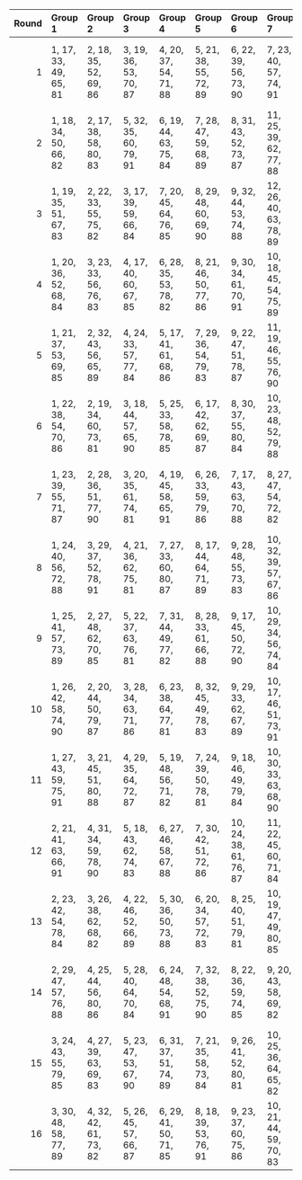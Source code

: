 |   Round | Group 1               | Group 2               | Group 3               | Group 4               | Group 5               | Group 6                | Group 7                | Group 8                | Group 9                | Group 10               | Group 11               | Group 12          | Group 13           | Group 14           | Group 15           | Group 16           |
|--------:|:----------------------|:----------------------|:----------------------|:----------------------|:----------------------|:-----------------------|:-----------------------|:-----------------------|:-----------------------|:-----------------------|:-----------------------|:------------------|:-------------------|:-------------------|:-------------------|:-------------------|
|       1 | 1, 17, 33, 49, 65, 81 | 2, 18, 35, 52, 69, 86 | 3, 19, 36, 53, 70, 87 | 4, 20, 37, 54, 71, 88 | 5, 21, 38, 55, 72, 89 | 6, 22, 39, 56, 73, 90  | 7, 23, 40, 57, 74, 91  | 13, 29, 46, 63, 80, 82 | 14, 30, 47, 64, 66, 83 | 15, 31, 48, 50, 67, 84 | 16, 32, 34, 51, 68, 85 | 8, 24, 41, 58, 75 | 9, 25, 42, 59, 76  | 10, 26, 43, 60, 77 | 11, 27, 44, 61, 78 | 12, 28, 45, 62, 79 |
|       2 | 1, 18, 34, 50, 66, 82 | 2, 17, 38, 58, 80, 83 | 5, 32, 35, 60, 79, 91 | 6, 19, 44, 63, 75, 84 | 7, 28, 47, 59, 68, 89 | 8, 31, 43, 52, 73, 87  | 11, 25, 39, 62, 77, 88 | 12, 23, 46, 61, 72, 85 | 13, 30, 45, 56, 69, 81 | 14, 29, 40, 53, 65, 86 | 15, 24, 37, 49, 70, 90 | 3, 22, 42, 64, 67 | 4, 26, 48, 51, 76  | 9, 27, 36, 57, 71  | 10, 20, 41, 55, 78 | 16, 21, 33, 54, 74 |
|       3 | 1, 19, 35, 51, 67, 83 | 2, 22, 33, 55, 75, 82 | 3, 17, 39, 59, 66, 84 | 7, 20, 45, 64, 76, 85 | 8, 29, 48, 60, 69, 90 | 9, 32, 44, 53, 74, 88  | 12, 26, 40, 63, 78, 89 | 13, 24, 47, 62, 73, 86 | 14, 31, 46, 57, 70, 81 | 15, 30, 41, 54, 65, 87 | 16, 25, 38, 49, 71, 91 | 4, 23, 43, 50, 68 | 5, 27, 34, 52, 77  | 6, 18, 36, 61, 80  | 10, 28, 37, 58, 72 | 11, 21, 42, 56, 79 |
|       4 | 1, 20, 36, 52, 68, 84 | 3, 23, 33, 56, 76, 83 | 4, 17, 40, 60, 67, 85 | 6, 28, 35, 53, 78, 82 | 8, 21, 46, 50, 77, 86 | 9, 30, 34, 61, 70, 91  | 10, 18, 45, 54, 75, 89 | 13, 27, 41, 64, 79, 90 | 14, 25, 48, 63, 74, 87 | 15, 32, 47, 58, 71, 81 | 16, 31, 42, 55, 65, 88 | 2, 26, 39, 49, 72 | 5, 24, 44, 51, 69  | 7, 19, 37, 62, 66  | 11, 29, 38, 59, 73 | 12, 22, 43, 57, 80 |
|       5 | 1, 21, 37, 53, 69, 85 | 2, 32, 43, 56, 65, 89 | 4, 24, 33, 57, 77, 84 | 5, 17, 41, 61, 68, 86 | 7, 29, 36, 54, 79, 83 | 9, 22, 47, 51, 78, 87  | 11, 19, 46, 55, 76, 90 | 12, 30, 39, 60, 74, 82 | 14, 28, 42, 50, 80, 91 | 15, 26, 34, 64, 75, 88 | 16, 18, 48, 59, 72, 81 | 3, 27, 40, 49, 73 | 6, 25, 45, 52, 70  | 8, 20, 38, 63, 67  | 10, 31, 35, 62, 71 | 13, 23, 44, 58, 66 |
|       6 | 1, 22, 38, 54, 70, 86 | 2, 19, 34, 60, 73, 81 | 3, 18, 44, 57, 65, 90 | 5, 25, 33, 58, 78, 85 | 6, 17, 42, 62, 69, 87 | 8, 30, 37, 55, 80, 84  | 10, 23, 48, 52, 79, 88 | 12, 20, 47, 56, 77, 91 | 13, 31, 40, 61, 75, 83 | 14, 24, 45, 59, 67, 82 | 16, 27, 35, 50, 76, 89 | 4, 28, 41, 49, 74 | 7, 26, 46, 53, 71  | 9, 21, 39, 64, 68  | 11, 32, 36, 63, 72 | 15, 29, 43, 51, 66 |
|       7 | 1, 23, 39, 55, 71, 87 | 2, 28, 36, 51, 77, 90 | 3, 20, 35, 61, 74, 81 | 4, 19, 45, 58, 65, 91 | 6, 26, 33, 59, 79, 86 | 7, 17, 43, 63, 70, 88  | 8, 27, 47, 54, 72, 82  | 9, 31, 38, 56, 66, 85  | 11, 24, 34, 53, 80, 89 | 14, 32, 41, 62, 76, 84 | 15, 25, 46, 60, 68, 83 | 5, 29, 42, 49, 75 | 10, 22, 40, 50, 69 | 12, 18, 37, 64, 73 | 13, 21, 48, 57, 78 | 16, 30, 44, 52, 67 |
|       8 | 1, 24, 40, 56, 72, 88 | 3, 29, 37, 52, 78, 91 | 4, 21, 36, 62, 75, 81 | 7, 27, 33, 60, 80, 87 | 8, 17, 44, 64, 71, 89 | 9, 28, 48, 55, 73, 83  | 10, 32, 39, 57, 67, 86 | 11, 23, 41, 51, 70, 82 | 12, 25, 35, 54, 66, 90 | 15, 18, 42, 63, 77, 85 | 16, 26, 47, 61, 69, 84 | 2, 31, 45, 53, 68 | 5, 20, 46, 59, 65  | 6, 30, 43, 49, 76  | 13, 19, 38, 50, 74 | 14, 22, 34, 58, 79 |
|       9 | 1, 25, 41, 57, 73, 89 | 2, 27, 48, 62, 70, 85 | 5, 22, 37, 63, 76, 81 | 7, 31, 44, 49, 77, 82 | 8, 28, 33, 61, 66, 88 | 9, 17, 45, 50, 72, 90  | 10, 29, 34, 56, 74, 84 | 11, 18, 40, 58, 68, 87 | 12, 24, 42, 52, 71, 83 | 13, 26, 36, 55, 67, 91 | 16, 19, 43, 64, 78, 86 | 3, 32, 46, 54, 69 | 4, 30, 38, 53, 79  | 6, 21, 47, 60, 65  | 14, 20, 39, 51, 75 | 15, 23, 35, 59, 80 |
|      10 | 1, 26, 42, 58, 74, 90 | 2, 20, 44, 50, 79, 87 | 3, 28, 34, 63, 71, 86 | 6, 23, 38, 64, 77, 81 | 8, 32, 45, 49, 78, 83 | 9, 29, 33, 62, 67, 89  | 10, 17, 46, 51, 73, 91 | 11, 30, 35, 57, 75, 85 | 12, 19, 41, 59, 69, 88 | 13, 25, 43, 53, 72, 84 | 15, 21, 40, 52, 76, 82 | 4, 18, 47, 55, 70 | 5, 31, 39, 54, 80  | 7, 22, 48, 61, 65  | 14, 27, 37, 56, 68 | 16, 24, 36, 60, 66 |
|      11 | 1, 27, 43, 59, 75, 91 | 3, 21, 45, 51, 80, 88 | 4, 29, 35, 64, 72, 87 | 5, 19, 48, 56, 71, 82 | 7, 24, 39, 50, 78, 81 | 9, 18, 46, 49, 79, 84  | 10, 30, 33, 63, 68, 90 | 12, 31, 36, 58, 76, 86 | 13, 20, 42, 60, 70, 89 | 14, 26, 44, 54, 73, 85 | 16, 22, 41, 53, 77, 83 | 2, 25, 37, 61, 67 | 6, 32, 40, 55, 66  | 8, 23, 34, 62, 65  | 11, 17, 47, 52, 74 | 15, 28, 38, 57, 69 |
|      12 | 2, 21, 41, 63, 66, 91 | 4, 31, 34, 59, 78, 90 | 5, 18, 43, 62, 74, 83 | 6, 27, 46, 58, 67, 88 | 7, 30, 42, 51, 72, 86 | 10, 24, 38, 61, 76, 87 | 11, 22, 45, 60, 71, 84 | 12, 29, 44, 55, 68, 81 | 13, 28, 39, 52, 65, 85 | 14, 23, 36, 49, 69, 89 | 16, 17, 37, 57, 79, 82 | 1, 32, 48, 64, 80 | 3, 25, 47, 50, 75  | 8, 26, 35, 56, 70  | 9, 19, 40, 54, 77  | 15, 20, 33, 53, 73 |
|      13 | 2, 23, 42, 54, 78, 84 | 3, 26, 38, 62, 68, 82 | 4, 22, 46, 52, 66, 89 | 5, 30, 36, 50, 73, 88 | 6, 20, 34, 57, 72, 83 | 8, 25, 40, 51, 79, 81  | 10, 19, 47, 49, 80, 85 | 11, 31, 33, 64, 69, 91 | 13, 32, 37, 59, 77, 87 | 14, 21, 43, 61, 71, 90 | 15, 27, 45, 55, 74, 86 | 1, 28, 44, 60, 76 | 7, 18, 41, 56, 67  | 9, 24, 35, 63, 65  | 12, 17, 48, 53, 75 | 16, 29, 39, 58, 70 |
|      14 | 2, 29, 47, 57, 76, 88 | 4, 25, 44, 56, 80, 86 | 5, 28, 40, 64, 70, 84 | 6, 24, 48, 54, 68, 91 | 7, 32, 38, 52, 75, 90 | 8, 22, 36, 59, 74, 85  | 9, 20, 43, 58, 69, 82  | 10, 27, 42, 53, 66, 81 | 11, 26, 37, 50, 65, 83 | 12, 21, 34, 49, 67, 87 | 15, 19, 39, 61, 79, 89 | 1, 30, 46, 62, 78 | 3, 31, 41, 60, 72  | 13, 18, 33, 51, 71 | 14, 17, 35, 55, 77 | 16, 23, 45, 63, 73 |
|      15 | 3, 24, 43, 55, 79, 85 | 4, 27, 39, 63, 69, 83 | 5, 23, 47, 53, 67, 90 | 6, 31, 37, 51, 74, 89 | 7, 21, 35, 58, 73, 84 | 9, 26, 41, 52, 80, 81  | 10, 25, 36, 64, 65, 82 | 11, 20, 48, 49, 66, 86 | 14, 18, 38, 60, 78, 88 | 15, 22, 44, 62, 72, 91 | 16, 28, 46, 56, 75, 87 | 1, 29, 45, 61, 77 | 2, 30, 40, 59, 71  | 8, 19, 42, 57, 68  | 12, 32, 33, 50, 70 | 13, 17, 34, 54, 76 |
|      16 | 3, 30, 48, 58, 77, 89 | 4, 32, 42, 61, 73, 82 | 5, 26, 45, 57, 66, 87 | 6, 29, 41, 50, 71, 85 | 8, 18, 39, 53, 76, 91 | 9, 23, 37, 60, 75, 86  | 10, 21, 44, 59, 70, 83 | 11, 28, 43, 54, 67, 81 | 12, 27, 38, 51, 65, 84 | 13, 22, 35, 49, 68, 88 | 16, 20, 40, 62, 80, 90 | 1, 31, 47, 63, 79 | 2, 24, 46, 64, 74  | 7, 25, 34, 55, 69  | 14, 19, 33, 52, 72 | 15, 17, 36, 56, 78 |